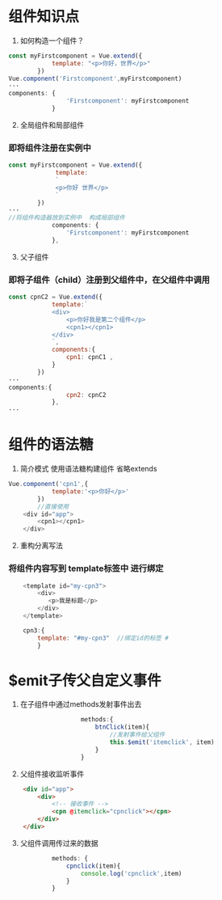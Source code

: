 # 组件知识点

1. 如何构造一个组件？

```javascript
const myFirstcomponent = Vue.extend({
            template: "<p>你好，世界</p>"
        })
Vue.component('Firstcomponent',myFirstcomponent) 
···
components: {
                'Firstcomponent': myFirstcomponent
            }
```

2. 全局组件和局部组件

### 即将组件注册在实例中

```javascript
const myFirstcomponent = Vue.extend({
             template: 
             `
             <p>你好 世界</p>
             `
        })
···
//将组件构造器放到实例中  构成局部组件
            components: {
                'Firstcomponent': myFirstcomponent
            },
```



3. 父子组件

### 即将子组件（child）注册到父组件中，在父组件中调用

```javascript
const cpnC2 = Vue.extend({
            template:`
            <div>
                <p>你好我是第二个组件</p>
                <cpn1></cpn1>
            </div>
            `,
            components:{
                cpn1: cpnC1 ,
            }
        })
···
components:{
                cpn2: cpnC2
            },
···

```
# 组件的语法糖

1. 简介模式 使用语法糖构建组件 省略extends

```javascript
Vue.component('cpn1',{
            template:'<p>你好</p>'
        })
        //直接使用
    <div id="app">
        <cpn1></cpn1>
    </div>
```
2. 重构分离写法

### 将组件内容写到 template标签中 进行绑定

```javascript
    <template id="my-cpn3">
        <div>
           <p>我是标题</p>
        </div>
    </template>

    cpn3:{
        template: "#my-cpn3"  //绑定id的标签 #
        }
```
# $emit子传父自定义事件

1. 在子组件中通过methods发射事件出去

```javascript
                    methods:{
                        btnClick(item){
                            //发射事件给父组件
                            this.$emit('itemclick', item)
                        }
                    }
```

2. 父组件接收监听事件

```html
    <div id="app">
        <div>
            <!-- 接收事件 -->
            <cpn @itemclick="cpnclick"></cpn>
        </div>
    </div>
```

3. 父组件调用传过来的数据

```javascript
            methods: {
                cpnclick(item){
                    console.log('cpnclick',item)
                }
            }
```
